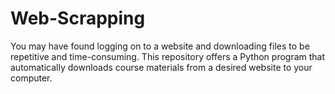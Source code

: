 # Web-Scrapping
You may have found logging on to a website and downloading files to be repetitive and time-consuming. This repository offers a Python program that automatically downloads course materials from a desired website to your computer.
